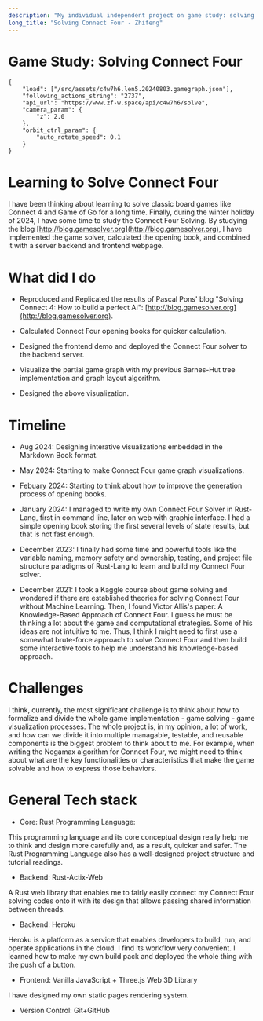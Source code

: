 ```yaml
---
description: "My individual independent project on game study: solving Connect Four game."
long_title: "Solving Connect Four - Zhifeng"
---
```


# Game Study: Solving Connect Four

```con4_graph
{
    "load": ["/src/assets/c4w7h6.len5.20240803.gamegraph.json"],
    "following_actions_string": "2737",
    "api_url": "https://www.zf-w.space/api/c4w7h6/solve",
    "camera_param": {
        "z": 2.0
    },
    "orbit_ctrl_param": {
        "auto_rotate_speed": 0.1
    }
}
```

# Learning to Solve Connect Four

I have been thinking about learning to solve classic board games like Connect 4 and Game of Go for a long time. Finally, during the winter holiday of 2024, I have some time to study the Connect Four Solving. By studying the blog [http://blog.gamesolver.org](http://blog.gamesolver.org), I have implemented the game solver, calculated the opening book, and combined it with a server backend and frontend webpage.

# What did I do

- Reproduced and Replicated the results of Pascal Pons' blog "Solving Connect 4: How to build a perfect AI": [http://blog.gamesolver.org](http://blog.gamesolver.org).

- Calculated Connect Four opening books for quicker calculation.

- Designed the frontend demo and deployed the Connect Four solver to the backend server.

- Visualize the partial game graph with my previous Barnes-Hut tree implementation and graph layout algorithm.

- Designed the above visualization.

# Timeline

- Aug 2024: Designing interative visualizations embedded in the Markdown Book format.

- May 2024: Starting to make Connect Four game graph visualizations.

- Febuary 2024: Starting to think about how to improve the generation process of opening books.

- January 2024: I managed to write my own Connect Four Solver in Rust-Lang, first in command line, later on web with graphic interface. I had a simple opening book storing the first several levels of state results, but that is not fast enough.

- December 2023: I finally had some time and powerful tools like the variable naming, memory safety and ownership, testing, and project file structure paradigms of Rust-Lang to learn and build my Connect Four solver.

- December 2021: I took a Kaggle course about game solving and wondered if there are established theories for solving Connect Four without Machine Learning. Then, I found Victor Allis's paper: A Knowledge-Based Approach of Connect Four. I guess he must be thinking a lot about the game and computational strategies. Some of his ideas are not intuitive to me. Thus, I think I might need to first use a somewhat brute-force approach to solve Connect Four and then build some interactive tools to help me understand his knowledge-based approach.

# Challenges

I think, currently, the most significant challenge is to think about how to formalize and divide the whole game implementation - game solving - game visualization processes. The whole project is, in my opinion, a lot of work, and how can we divide it into multiple managable, testable, and reusable components is the biggest problem to think about to me. For example, when writing the Negamax algorithm for Connect Four, we might need to think about what are the key functionalities or characteristics that make the game solvable and how to express those behaviors.

# General Tech stack

- Core: Rust Programming Language:

This programming language and its core conceptual design really help me to think and design more carefully and, as a result, quicker and safer. The Rust Programming Language also has a well-designed project structure and tutorial readings.

- Backend: Rust-Actix-Web

A Rust web library that enables me to fairly easily connect my Connect Four solving codes onto it with its design that allows passing shared information between threads.

- Backend: Heroku

Heroku is a platform as a service that enables developers to build, run, and operate applications in the cloud. I find its workflow very convenient. I learned how to make my own build pack and deployed the whole thing with the push of a button.

- Frontend: Vanilla JavaScript + Three.js Web 3D Library

I have designed my own static pages rendering system.

- Version Control: Git+GitHub
